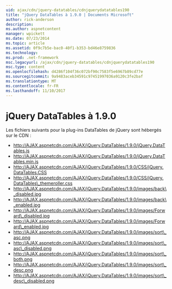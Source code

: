 ```yaml
---
uid: ajax/cdn/jquery-datatables/cdnjquerydatatables190
title: "jQuery DataTables à 1.9.0 | Documents Microsoft"
author: rick-anderson
description: 
ms.author: aspnetcontent
manager: wpickett
ms.date: 07/23/2014
ms.topic: article
ms.assetid: 0f9c7b5e-bac0-40f1-b353-bd46e8759836
ms.technology: 
ms.prod: .net-framework
msc.legacyurl: /ajax/cdn/jquery-datatables/cdnjquerydatatables190
msc.type: content
ms.openlocfilehash: d4286f104f36c072bf90c7583f5e6967b89cd77e
ms.sourcegitcommit: 9a9483aceb34591c97451997036a9120c3fe2baf
ms.translationtype: MT
ms.contentlocale: fr-FR
ms.lasthandoff: 11/10/2017
---
```

<a name="jquery-datatables-190"></a>jQuery DataTables à 1.9.0
====================
Les fichiers suivants pour la plug-ins DataTables de jQuery sont hébergés sur le CDN :

- http://AJAX.aspnetcdn.com/AJAX/jQuery.DataTables/1.9.0/jQuery.DataTables.js
- http://AJAX.aspnetcdn.com/AJAX/jQuery.DataTables/1.9.0/jQuery.DataTables.min.js
- http://AJAX.aspnetcdn.com/AJAX/jQuery.DataTables/1.9.0/CSS/jQuery.DataTables.CSS
- http://AJAX.aspnetcdn.com/AJAX/jQuery.DataTables/1.9.0/CSS/jQuery.DataTables\_themeroller.css
- http://AJAX.aspnetcdn.com/AJAX/jQuery.DataTables/1.9.0/images/back\_disabled.jpg
- http://AJAX.aspnetcdn.com/AJAX/jQuery.DataTables/1.9.0/images/back\_enabled.jpg
- http://AJAX.aspnetcdn.com/AJAX/jQuery.DataTables/1.9.0/images/Forward\_disabled.jpg
- http://AJAX.aspnetcdn.com/AJAX/jQuery.DataTables/1.9.0/images/Forward\_enabled.jpg
- http://AJAX.aspnetcdn.com/AJAX/jQuery.DataTables/1.9.0/images/sort\_asc.png
- http://AJAX.aspnetcdn.com/AJAX/jQuery.DataTables/1.9.0/images/sort\_asc\_disabled.png
- http://AJAX.aspnetcdn.com/AJAX/jQuery.DataTables/1.9.0/images/sort\_both.png
- http://AJAX.aspnetcdn.com/AJAX/jQuery.DataTables/1.9.0/images/sort\_desc.png
- http://AJAX.aspnetcdn.com/AJAX/jQuery.DataTables/1.9.0/images/sort\_desc\_disabled.png

